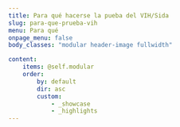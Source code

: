 ```yaml
---
title: Para qué hacerse la pueba del VIH/Sida
slug: para-que-prueba-vih
menu: Para qué
onpage_menu: false
body_classes: "modular header-image fullwidth"

content:
    items: @self.modular
    order:
        by: default
        dir: asc
        custom:
            - _showcase
            - _highlights
---
```

